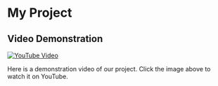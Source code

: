 # My Project

## Video Demonstration

[![YouTube Video](https://img.youtube.com/vi/S2NqOKDrbL8/0.jpg)](https://www.youtube.com/watch?v=S2NqOKDrbL8)

Here is a demonstration video of our project. Click the image above to watch it on YouTube.
